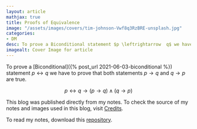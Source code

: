 ```yaml
---
layout: article
mathjax: true
title: Proofs of Equivalence
image: "/assets/images/covers/tim-johnson-Vwf8q3RzBRE-unsplash.jpg"
categories:
- DM
desc: To prove a Biconditional statement $p \leftrightarrow  q$ we have to prove that both statements $p \to q$ and $q \to p$ are true. 
imagealt: Cover Image for article
---
```


To prove a [Biconditional]({% post_url 2021-06-03-biconditional %}) statement $p \leftrightarrow  q$ we have to prove that both statements $p \to q$ and $q \to p$ are true.




















































































































































































































































































































































































































$$p \leftrightarrow q \to (p \to q ) \wedge (q \to p)$$





















































































































































































































































































































































































































This blog was published directly from my notes.
To check the source of my notes and images used in this blog, visit <a href="/credits.html" target="_blank">Credits</a>.

To read my notes, download this <a href="https://github.com/bovem/CS" target="blank">repository</a>.